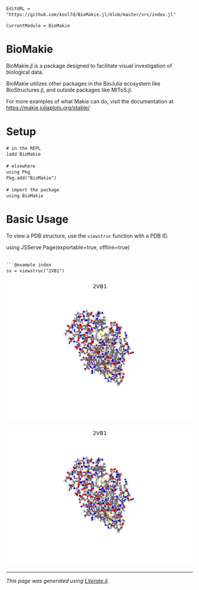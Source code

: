 ```@meta
EditURL = "https://github.com/kool7d/BioMakie.jl/blob/master/src/index.jl"
```

```@meta
CurrentModule = BioMakie
```
# BioMakie

BioMakie.jl is a package designed to facilitate visual investigation of biological
data.

BioMakie utilizes other packages in the BioJulia ecosystem like BioStructures.jl,
and outside packages like MIToS.jl.

For more examples of what Makie can do, visit the documentation at
https://makie.juliaplots.org/stable/

# Setup

```@example index
# in the REPL
]add BioMakie

# elsewhere
using Pkg
Pkg.add("BioMakie")

# import the package
using BioMakie
```

# Basic Usage

To view a PDB structure, use the `viewstruc` function with a PDB ID.

using JSServe
Page(exportable=true, offline=true)
```

```@example index
sv = viewstruc("2VB1")
```

![Image of struc](../assets/2vb1.png)

![Image of strucc](2vb1.png)

---

*This page was generated using [Literate.jl](https://github.com/fredrikekre/Literate.jl).*
